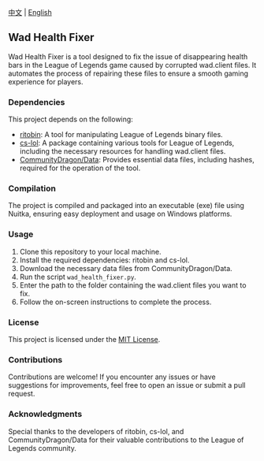 [中文](https://raw.githubusercontent.com/wbxs2077/WadHealthFixer/main/README_CN.md) | [English](https://github.com/wbxs2077/WadHealthFixer/blob/main/README.md)
## Wad Health Fixer

Wad Health Fixer is a tool designed to fix the issue of disappearing health bars in the League of Legends game caused by corrupted wad.client files. It automates the process of repairing these files to ensure a smooth gaming experience for players.

### Dependencies

This project depends on the following:

- [ritobin](https://github.com/moonshadow565/ritobin): A tool for manipulating League of Legends binary files.
- [cs-lol](https://github.com/LeagueToolkit/cslol-manager): A package containing various tools for League of Legends, including the necessary resources for handling wad.client files.
- [CommunityDragon/Data](https://github.com/CommunityDragon/Data): Provides essential data files, including hashes, required for the operation of the tool.

### Compilation

The project is compiled and packaged into an executable (exe) file using Nuitka, ensuring easy deployment and usage on Windows platforms.

### Usage

1. Clone this repository to your local machine.
2. Install the required dependencies: ritobin and cs-lol.
3. Download the necessary data files from CommunityDragon/Data.
4. Run the script `wad_health_fixer.py`.
5. Enter the path to the folder containing the wad.client files you want to fix.
6. Follow the on-screen instructions to complete the process.

### License

This project is licensed under the [MIT License](LICENSE).

### Contributions

Contributions are welcome! If you encounter any issues or have suggestions for improvements, feel free to open an issue or submit a pull request.

### Acknowledgments

Special thanks to the developers of ritobin, cs-lol, and CommunityDragon/Data for their valuable contributions to the League of Legends community.
